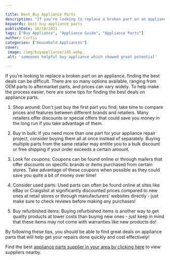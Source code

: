 ```yaml
---

title: Best Buy Appliance Parts
description: "If you’re looking to replace a broken part on an appliance, finding the best deals can be difficult. There are so many options ava...you wont regret reading on"
keywords: best buy appliance parts
publishDate: 10/10/2021
tags: ["Buy Appliance", "Appliance Guide", "Appliance Parts"]
author: Curtis
categories: ["Household Appliances"]
cover: 
 image: /img/buyappliance/245.webp
 alt: 'someones helpful buy appliance which showed great potential'

---
```


If you’re looking to replace a broken part on an appliance, finding the best deals can be difficult. There are so many options available, ranging from OEM parts to aftermarket parts, and prices can vary widely. To help make the process easier, here are some tips for finding the best deals on appliance parts.

1. Shop around: Don't just buy the first part you find; take time to compare prices and features between different brands and retailers. Many retailers offer discounts or special offers that could save you money in the long run if you take advantage of them.

2. Buy in bulk: If you need more than one part for your appliance repair project, consider buying them all at once instead of separately. Buying multiple parts from the same retailer may entitle you to a bulk discount or free shipping if your order exceeds a certain amount. 

3. Look for coupons: Coupons can be found online or through mailers that offer discounts on specific brands or items purchased from certain stores. Take advantage of these coupons when possible as they could save you quite a bit of money over time! 

4. Consider used parts: Used parts can often be found online at sites like eBay or Craigslist at significantly discounted prices compared to new ones at retail stores or through manufacturers’ websites directly - just make sure to check reviews before making any purchases! 

5. Buy refurbished items: Buying refurbished items is another way to get quality products at lower costs than buying new ones - just keep in mind that these items may not come with warranties like new products do! 

By following these tips, you should be able to find great deals on appliance parts that will help get your repairs done quickly and cost effectively!

Find the best <a href="/pages/appliance-parts-suppliers/">appliance parts supplier in your area by clicking here</a> to view suppliers nearby.
